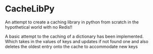 # CacheLibPy
An attempt to create a caching library in python from scratch in the hypothetical world with no Redis!! 

A basic attempt to the caching of a dictionary has been implemented. Which takes in the values of keys and updates if not found one and also deletes the oldest entry onto the cache to accommodate new keys

